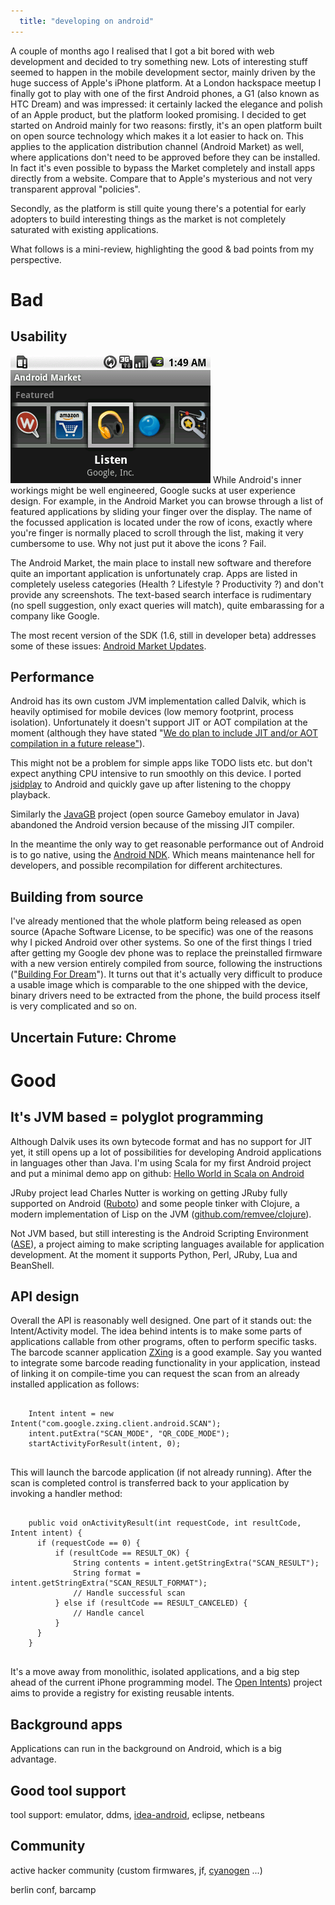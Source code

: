 ```yaml
---
  title: "developing on android"
---
```


A couple of months ago I realised that I got a bit bored with web development and decided to try something new. Lots of interesting stuff seemed to happen in the mobile development sector, mainly driven by the huge success of Apple's iPhone platform. At a London hackspace meetup I finally got to play with one of the first Android phones, a G1 (also known as HTC Dream) and was impressed: it certainly lacked the elegance and polish of an Apple product, but the platform looked promising. I decided to get started on Android mainly for two reasons: firstly, it's an open platform built on open source technology which makes it a lot easier to hack on. This applies to the application distribution channel (Android Market) as well, where applications don't need to be approved before they can be installed. In fact it's even possible to bypass the Market completely and install apps directly from a website. Compare that to Apple's mysterious and not very transparent approval "policies".

Secondly, as the platform is still quite young there's a potential for early adopters to build interesting things as the market is not completely saturated with existing applications.

What follows is a mini-review, highlighting the good & bad points from my perspective. 


# Bad
## Usability

<img src="/images/android_market.png" alt="Android Market" class="right-img"/>
While Android's inner workings might be well engineered, Google sucks at user experience design. For example, in the Android Market you can browse through a list of featured applications by sliding your finger over the display. The name of the focussed application is located under the row of icons, exactly where you're finger is normally placed to scroll through the list, making it very cumbersome to use. Why not just put it above the icons ? Fail.

The Android Market, the main place to install new software and therefore quite an important application is unfortunately crap. Apps are listed in completely useless categories (Health ? Lifestyle ? Productivity ?) and don't provide any screenshots. The text-based search interface is rudimentary (no spell suggestion, only exact queries will match), quite embarassing for a company like Google.   


The most recent version of the SDK (1.6, still in developer beta) addresses some of these issues: [Android Market Updates](http://developer.android.com/sdk/android-1.6-highlights.html#AndroidMarketUpdates).

## Performance

Android has its own custom JVM implementation called Dalvik, which is heavily optimised for mobile devices (low memory footprint, process isolation). Unfortunately it doesn't support JIT or AOT compilation at the moment (although they have stated
"[We do plan to include JIT and/or AOT compilation in a future release"](http://groups.google.com/group/android-framework/browse_thread/thread/bef4f5f588aef15f)).

This might not be a problem for simple apps like TODO lists etc. but don't expect anything CPU intensive to run smoothly on this device. I ported [jsidplay](http://jsidplay2.sourceforge.net/) to Android and quickly gave up after listening to the choppy playback.

Similarly the [JavaGB](https://sourceforge.net/projects/javagb/) project (open source Gameboy emulator in Java) abandoned the Android version because of the missing JIT compiler.

In the meantime the only way to get reasonable performance out of Android is to go native, using the [Android NDK](http://developer.android.com/sdk/ndk/1.5_r1/index.html). Which means maintenance hell for developers, and possible recompilation for different architectures.

## Building from source

I've already mentioned that the whole platform being released as open source (Apache Software License, to be specific) was one of the reasons why I picked Android over other systems. So one of the first things I tried after getting my Google dev phone was to replace the preinstalled firmware with a new version entirely compiled from source, following the instructions ("[Building For Dream](http://source.android.com/documentation/building-for-dream)"). It turns out that it's actually very difficult to produce a usable image which is comparable to the one shipped with the device, binary drivers need to be extracted from the phone, the build process itself is very complicated and so on.

<!-- ## Multitouch?

By default Android doesn't support multitouch gestures. Apparently it's in the code base but got disabled on Apple's request. There're some unofficial firmwares available to reenable it, but I haven't actually tried them out.

## Gdata API integration

While applications shipped with Android phones integrate well with Google's different services (GMail, GCalendar) the situation looks bad from a developer's perspective: there's no Java API to access Google's services programatically. -->

## Uncertain Future: Chrome

# Good

## It's JVM based = polyglot programming

Although Dalvik uses its own bytecode format and has no support for JIT yet, it still opens up a lot of possibilities for developing Android applications in languages other than Java. I'm using Scala for my first Android project and put a minimal demo app on github: [Hello World in Scala on Android](http://github.com/jberkel/android-helloworld-scala)

JRuby project lead Charles Nutter is working on getting JRuby fully supported on Android ([Ruboto](http://blog.headius.com/2009/08/return-of-ruboto.html)) and some people tinker with Clojure, a modern implementation of Lisp on the JVM ([github.com/remvee/clojure](http://github.com/remvee/clojure/tree/1.0.x-dalvik)).

Not JVM based, but still interesting is the Android Scripting Environment ([ASE](http://code.google.com/p/android-scripting/)), a project aiming to make scripting languages available for application development. At the moment it supports Python, Perl, JRuby, Lua and BeanShell.


## API design 

Overall the API is reasonably well designed. One part of it stands out: the Intent/Activity model. The idea behind intents is to make some parts of applications callable from other programs, often to perform specific tasks. The barcode scanner application [ZXing](http://code.google.com/p/zxing/) is a good example. Say you wanted to integrate some barcode reading functionality in your application, instead of linking it on compile-time you can request the scan from an already installed application as follows:

<pre>
  <code class="java">
    Intent intent = new Intent("com.google.zxing.client.android.SCAN");
    intent.putExtra("SCAN_MODE", "QR_CODE_MODE");
    startActivityForResult(intent, 0);
  </code>
</pre>

This will launch the barcode application (if not already running). After the scan is completed control is transferred back to your application by invoking a handler method:

<pre>
  <code class="java">
    public void onActivityResult(int requestCode, int resultCode, Intent intent) {
      if (requestCode == 0) {
          if (resultCode == RESULT_OK) {
              String contents = intent.getStringExtra("SCAN_RESULT");
              String format = intent.getStringExtra("SCAN_RESULT_FORMAT");
              // Handle successful scan
          } else if (resultCode == RESULT_CANCELED) {
              // Handle cancel
          }
      }
    }
  </code>
</pre>

It's a move away from monolithic, isolated applications, and a big step ahead of the current iPhone programming model. The [Open Intents](http://www.openintents.org/en/)) project aims to provide a registry for existing reusable intents.

## Background apps

Applications can run in the background on Android, which is a big advantage.

## Good tool support

tool support: emulator, ddms,
[idea-android](http://code.google.com/p/idea-android/), eclipse, netbeans

## Community

active hacker community (custom firmwares, jf, [cyanogen](http://www.cyanogenmod.com/) ...)

berlin conf, barcamp

